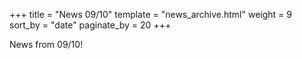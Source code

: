 +++
title = "News 09/10"
template = "news_archive.html"
weight = 9
sort_by = "date"
paginate_by = 20
+++

News from 09/10!

